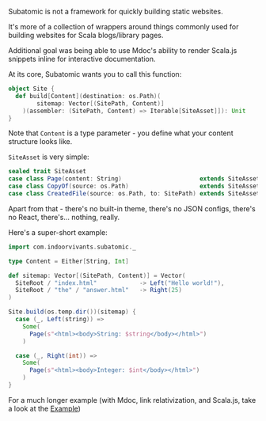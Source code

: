 Subatomic is not a framework for quickly building static websites.

It's more of a collection of wrappers around things commonly used for building websites for Scala blogs/library pages.

Additional goal was being able to use Mdoc's ability to render Scala.js snippets inline for interactive documentation.

At its core, Subatomic wants you to call this function:

```scala
object Site {
  def build[Content](destination: os.Path)(
        sitemap: Vector[(SitePath, Content)]
    )(assembler: (SitePath, Content) => Iterable[SiteAsset]]): Unit
}
```

Note that `Content` is a type parameter - you define what your content structure
looks like.

`SiteAsset` is very simple:

```scala
sealed trait SiteAsset
case class Page(content: String)                      extends SiteAsset
case class CopyOf(source: os.Path)                    extends SiteAsset
case class CreatedFile(source: os.Path, to: SitePath) extends SiteAsset
```

Apart from that - there's no built-in theme, there's no JSON configs, there's no React, there's... nothing, really.

Here's a super-short example:

```scala mdoc
import com.indoorvivants.subatomic._

type Content = Either[String, Int]

def sitemap: Vector[(SitePath, Content)] = Vector(
  SiteRoot / "index.html"            -> Left("Hello world!"),
  SiteRoot / "the" / "answer.html"   -> Right(25)
)

Site.build(os.temp.dir())(sitemap) {
  case (_, Left(string)) =>
    Some(
      Page(s"<html><body>String: $string</body></html>")
    )

  case (_, Right(int)) =>
    Some(
      Page(s"<html><body>Integer: $int</body></html>")
    )
}
```

For a much longer example (with Mdoc, link relativization, and Scala.js, take a look at the [Example](example.html))
